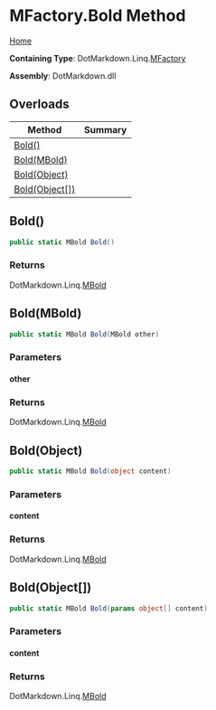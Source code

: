<a name="_top"></a>

# MFactory\.Bold Method

[Home](../../../../README.md#_top)

**Containing Type**: DotMarkdown\.Linq\.[MFactory](../README.md#_top)

**Assembly**: DotMarkdown\.dll

## Overloads

| Method | Summary |
| ------ | ------- |
| [Bold()](#DotMarkdown_Linq_MFactory_Bold) | |
| [Bold(MBold)](#DotMarkdown_Linq_MFactory_Bold_DotMarkdown_Linq_MBold_) | |
| [Bold(Object)](#DotMarkdown_Linq_MFactory_Bold_System_Object_) | |
| [Bold(Object\[\])](#DotMarkdown_Linq_MFactory_Bold_System_Object___) | |

## Bold\(\) <a name="DotMarkdown_Linq_MFactory_Bold"></a>

```csharp
public static MBold Bold()
```

### Returns

DotMarkdown\.Linq\.[MBold](../../MBold/README.md#_top)

## Bold\(MBold\) <a name="DotMarkdown_Linq_MFactory_Bold_DotMarkdown_Linq_MBold_"></a>

```csharp
public static MBold Bold(MBold other)
```

### Parameters

#### other

### Returns

DotMarkdown\.Linq\.[MBold](../../MBold/README.md#_top)

## Bold\(Object\) <a name="DotMarkdown_Linq_MFactory_Bold_System_Object_"></a>

```csharp
public static MBold Bold(object content)
```

### Parameters

#### content

### Returns

DotMarkdown\.Linq\.[MBold](../../MBold/README.md#_top)

## Bold\(Object\[\]\) <a name="DotMarkdown_Linq_MFactory_Bold_System_Object___"></a>

```csharp
public static MBold Bold(params object[] content)
```

### Parameters

#### content

### Returns

DotMarkdown\.Linq\.[MBold](../../MBold/README.md#_top)

